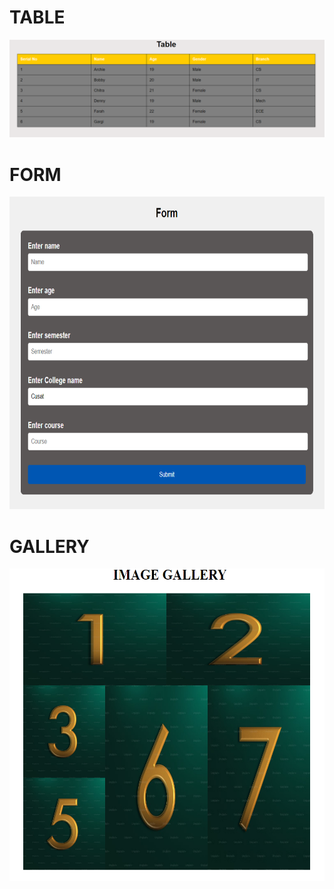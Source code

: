 <h1>TABLE</h1>
<img src="ss1.png" width=1000px>
<BR>
<h1>FORM</h1>
<img src="ss5.png" width=800px height=500px>
<BR>
<h1>GALLERY</h1>
<img src="ss2.png" width=800px height=500px>



